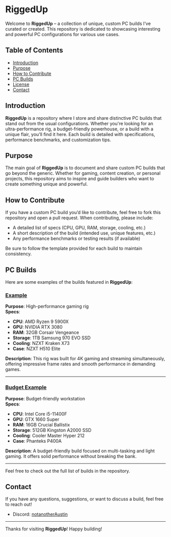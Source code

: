 # RiggedUp

Welcome to **RiggedUp** – a collection of unique, custom PC builds I’ve curated or created. This repository is dedicated to showcasing interesting and powerful PC configurations for various use cases.

## Table of Contents
- [Introduction](#introduction)
- [Purpose](#purpose)
- [How to Contribute](#how-to-contribute)
- [PC Builds](#pc-builds)
- [License](#license)
- [Contact](#contact)

## Introduction

**RiggedUp** is a repository where I store and share distinctive PC builds that stand out from the usual configurations. Whether you're looking for an ultra-performance rig, a budget-friendly powerhouse, or a build with a unique flair, you’ll find it here. Each build is detailed with specifications, performance benchmarks, and customization tips.

## Purpose

The main goal of **RiggedUp** is to document and share custom PC builds that go beyond the generic. Whether for gaming, content creation, or personal projects, this repository aims to inspire and guide builders who want to create something unique and powerful.

## How to Contribute

If you have a custom PC build you’d like to contribute, feel free to fork this repository and open a pull request. When contributing, please include:
- A detailed list of specs (CPU, GPU, RAM, storage, cooling, etc.)
- A short description of the build (intended use, unique features, etc.)
- Any performance benchmarks or testing results (if available)

Be sure to follow the template provided for each build to maintain consistency.

## PC Builds

Here are some examples of the builds featured in **RiggedUp**:

### [Example](#)
**Purpose**: High-performance gaming rig  
**Specs**:  
- **CPU**: AMD Ryzen 9 5900X  
- **GPU**: NVIDIA RTX 3080  
- **RAM**: 32GB Corsair Vengeance  
- **Storage**: 1TB Samsung 970 EVO SSD  
- **Cooling**: NZXT Kraken X73  
- **Case**: NZXT H510 Elite  

**Description**: This rig was built for 4K gaming and streaming simultaneously, offering impressive frame rates and smooth performance in demanding games.

---

### [Budget Example](#)
**Purpose**: Budget-friendly workstation  
**Specs**:  
- **CPU**: Intel Core i5-11400F  
- **GPU**: GTX 1660 Super  
- **RAM**: 16GB Crucial Ballistix  
- **Storage**: 512GB Kingston A2000 SSD  
- **Cooling**: Cooler Master Hyper 212  
- **Case**: Phanteks P400A  

**Description**: A budget-friendly build focused on multi-tasking and light gaming. It offers solid performance without breaking the bank.

---

Feel free to check out the full list of builds in the repository.

## Contact

If you have any questions, suggestions, or want to discuss a build, feel free to reach out!


- Discord: [notanotherAustin]([https://discord.gg/yourinvite](https://discord.gg/XxkrM8sTeA))

---

Thanks for visiting **RiggedUp**! Happy building!  
